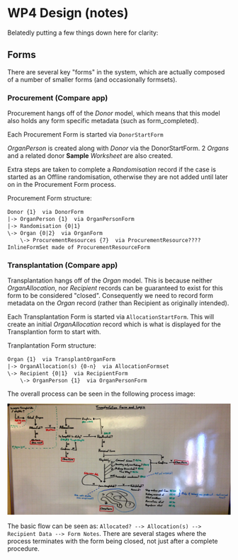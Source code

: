# WP4 Design (notes)

Belatedly putting a few things down here for clarity:

## Forms

There are several key "forms" in the system, which are actually composed of a number of smaller forms (and occasionally formsets).

### Procurement (Compare app)
Procurement hangs off of the *Donor* model, which means that this model also holds any form specific metadata (such as form_completed). 

Each Procurement Form is started via `DonorStartForm`

*OrganPerson* is created along with *Donor* via the DonorStartForm. 2 *Organs* and a related donor **Sample** *Worksheet* are also created.

Extra steps are taken to complete a *Randomisation* record if the case is started as an Offline randomisation, otherwise they are not added until later on in the Procurement Form process.

Procurement Form structure:

    Donor {1}  via DonorForm
    |-> OrganPerson {1}  via OrganPersonForm
    |-> Randomisation {0|1}
    \-> Organ {0|2}  via OrganForm
        \-> ProcurementResources {7}  via ProcurementResource????InlineFormSet made of ProcurementResourceForm

### Transplantation (Compare app)
Transplantation hangs off of the *Organ* model. This is because neither *OrganAllocation*, nor *Recipient* records can be guaranteed to exist for this form to be considered "closed". Consequently we need to record form metadata on the *Organ* record (rather than Recipient as originally intended).

Each Transplantation Form is started via `AllocationStartForm`. This will create an initial *OrganAllocation* record which is what is displayed for the Transplantion form to start with.

Tranplantation Form structure:

    Organ {1}  via TransplantOrganForm
    |-> OrganAllocation(s) {0-n}  via AllocationFormset
    \-> Recipient {0|1}  via RecipientForm
        \-> OrganPerson {1}  via OrganPersonForm

The overall process can be seen in the following process image:

![Whiteboard: Transplant Form process flow](static/docs/whiteboard_compare_transplant_design.jpg)

The basic flow can be seen as: `Allocated? --> Allocation(s) --> Recipient Data --> Form Notes`. There are several stages where the process terminates with the form being closed, not just after a complete procedure. 